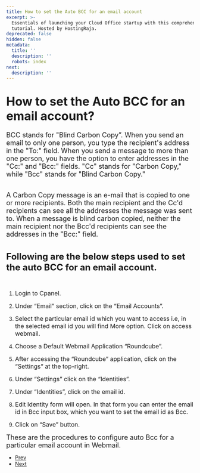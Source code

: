 ```yaml
---
title: How to set the Auto BCC for an email account
excerpt: >-
  Essentials of launching your Cloud Office startup with this comprehensive
  tutorial. Hosted by HostingRaja.
deprecated: false
hidden: false
metadata:
  title: ''
  description: ''
  robots: index
next:
  description: ''
---
```

<div itemprop="articleBody">
    <p dir="ltr"><span style="font-size: large;"><br /><span style="font-size: xx-large;"><strong>How to set the Auto BCC for an email account?</strong></span><br /><br />BCC stands for "Blind Carbon Copy”. When you send an email to only one person, you type the recipient's address in the "To:" field. When you send a message to more than one person, you have the option to enter addresses in the "Cc:" and "Bcc:" fields. "Cc" stands for "Carbon Copy," while "Bcc" stands for "Blind Carbon Copy."</span></p>
    <p dir="ltr"><span style="font-size: large;"><br />A Carbon Copy message is an e-mail that is copied to one or more recipients. Both the main recipient and the Cc'd recipients can see all the addresses the message was sent to. When a message is blind carbon copied, neither the main recipient nor the Bcc'd recipients can see the addresses in the "Bcc:" field.<br /><br /></span></p>
    <p dir="ltr"><span style="font-size: x-large;"><strong>Following are the below steps used to set the auto BCC for an email account.</strong></span></p> <br />
    <ol>
        <li dir="ltr">
            <p dir="ltr"><span style="font-size: 12pt;">Login to Cpanel.</span></p>
        </li>
        <li dir="ltr">
            <p dir="ltr"><span style="font-size: 12pt;">Under “Email” section, click on the “Email Accounts”.</span></p>
        </li>
        <li dir="ltr">
            <p dir="ltr"><span style="font-size: 12pt;">Select the particular email id which you want to access i.e, in the selected email id you will find More option. Click on access webmail.</span></p>
        </li>
        <li dir="ltr">
            <p dir="ltr"><span style="font-size: 12pt;">Choose a Default Webmail Application “Roundcube”.</span></p>
        </li>
        <li dir="ltr">
            <p dir="ltr"><span style="font-size: 12pt;">After accessing the “Roundcube” application, click on the “Settings” at the top-right.</span></p>
        </li>
        <li dir="ltr">
            <p dir="ltr"><span style="font-size: 12pt;">Under “Settings” click on the “Identities”.</span></p>
        </li>
        <li dir="ltr">
            <p dir="ltr"><span style="font-size: 12pt;">Under “Identities”, click on the email id.</span></p>
        </li>
        <li dir="ltr">
            <p dir="ltr"><span style="font-size: 12pt;">Edit Identity form will open. In that form you can enter the email id in Bcc input box, which you want to set the email id as Bcc.</span></p>
        </li>
        <li dir="ltr">
            <p dir="ltr"><span style="font-size: 12pt;">Click on “Save” button.</span></p>
        </li>
    </ol>
    <p dir="ltr"><span style="font-size: large;"><strong> </strong></span></p>
    <p dir="ltr"><span style="font-size: large;">These are the procedures to configure auto Bcc for a particular email account in Webmail.</span></p>
    <div> </div>
</div>
<ul class="pager pagenav">
    <li class="previous"> <a class="hasTooltip" title="How to Install SSL Certificate" aria-label="Previous article: How to Install SSL Certificate" href="/docs/how-to-install-ssl-certificate" rel="prev"> <span class="icon-chevron-left" aria-hidden="true"></span> <span aria-hidden="true">Prev</span> </a> </li>
    <li class="next"> <a class="hasTooltip" title="How to take backup of emails and restore in shared Linux webmail" aria-label="Next article: How to take backup of emails and restore in shared Linux webmail" href="/docs/how-to-take-backup-of-emails-and-restore-in-shared-linux-webmail" rel="next"> <span aria-hidden="true">Next</span> <span class="icon-chevron-right" aria-hidden="true"></span> </a> </li>
</ul>
